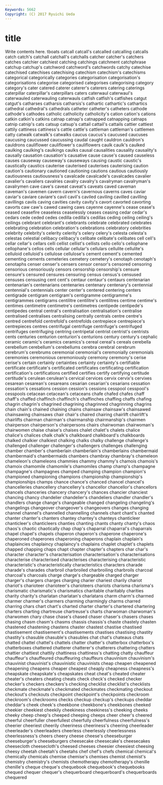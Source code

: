 ```yaml
---
Keywords: 5662 
Copyright: (C) 2017 Ryuichi Ueda
---
```


# title

Write contents here.
tboats catcall catcall's
catcalled catcalling catcalls catch catch's catchall catchall's catchalls catcher catcher's
catchers catches catchier catchiest catching catchings catchment catchphrase catchup catchup's
catchword catchword's catchwords catchy catechise catechised catechises catechising catechism catechism's
catechisms categorical categorically categories categorisation categorisation's categorisations categorise categorised categorises
categorising category category's cater catered caterer caterer's caterers catering caterings
caterpillar caterpillar's caterpillars caters caterwaul caterwaul's caterwauled caterwauling caterwauls catfish
catfish's catfishes catgut catgut's catharses catharsis catharsis's cathartic cathartic's cathartics
cathedral cathedral's cathedrals catheter catheter's catheters cathode cathode's cathodes catholic
catholicity catholicity's cation cation's cations catkin catkin's catkins catnap catnap's
catnapped catnapping catnaps catnip catnip's cats catsup catsup's cattail cattail's
cattails cattier cattiest cattily cattiness cattiness's cattle cattle's cattleman cattleman's
cattlemen catty catwalk catwalk's catwalks caucus caucus's caucused caucuses caucusing
caucussed caucussing caudal caught cauldron cauldron's cauldrons cauliflower cauliflower's cauliflowers
caulk caulk's caulked caulking caulking's caulkings caulks causal causalities causality
causality's causally causation causation's causative cause cause's caused causeless causes
causeway causeway's causeways causing caustic caustic's caustically caustics cauterise cauterised
cauterises cauterising caution caution's cautionary cautioned cautioning cautions cautious cautiously
cautiousness cautiousness's cavalcade cavalcade's cavalcades cavalier cavalier's cavaliers cavalries cavalry
cavalry's cavalryman cavalryman's cavalrymen cave cave's caveat caveat's caveats caved
caveman caveman's cavemen cavern cavern's cavernous caverns caves caviar caviar's
caviare caviare's cavil cavil's caviled caviling cavilled cavilling cavillings cavils
caving cavities cavity cavity's cavort cavorted cavorting cavorts caw caw's
cawed cawing caws cayenne cayenne's cease cease's ceased ceasefire ceaseless
ceaselessly ceases ceasing cedar cedar's cedars cede ceded cedes cedilla
cedilla's cedillas ceding ceiling ceiling's ceilings celebrant celebrant's celebrants celebrate
celebrated celebrates celebrating celebration celebration's celebrations celebratory celebrities celebrity celebrity's
celerity celerity's celery celery's celesta celesta's celestas celestial celibacy celibacy's
celibate celibate's celibates cell cell's cellar cellar's cellars celli cellist
cellist's cellists cello cello's cellophane cellophane's cellos cells cellular cellular's
cellulars cellulite cellulite's celluloid celluloid's cellulose cellulose's cement cement's cemented
cementing cements cemeteries cemetery cemetery's cenotaph cenotaph's cenotaphs censer censer's
censers censor censor's censored censoring censorious censoriously censors censorship censorship's
censure censure's censured censures censuring census census's censused censuses censusing
cent cent's centaur centaur's centaurs centenarian centenarian's centenarians centenaries centenary
centenary's centennial centennial's centennials center center's centered centering centers centigrade
centigram centigram's centigramme centigramme's centigrammes centigrams centilitre centilitre's centilitres centime
centime's centimes centimetre centimetre's centimetres centipede centipede's centipedes central central's
centralisation centralisation's centralise centralised centralises centralising centrally centrals centre centre's
centred centrefold centrefold's centrefolds centrepiece centrepiece's centrepieces centres centrifugal centrifuge
centrifuge's centrifuged centrifuges centrifuging centring centripetal centrist centrist's centrists cents
centuries centurion centurion's centurions century century's cephalic ceramic ceramic's ceramics
ceramics's cereal cereal's cereals cerebella cerebellum cerebellum's cerebellums cerebra cerebral
cerebrum cerebrum's cerebrums ceremonial ceremonial's ceremonially ceremonials ceremonies ceremonious ceremoniously
ceremony ceremony's cerise cerise's certain certainly certainties certainty certainty's certifiable
certificate certificate's certificated certificates certificating certification certification's certifications certified certifies
certify certifying certitude certitude's cerulean cerulean's cervical cervices cervix cervix's
cervixes cesarean cesarean's cesareans cesarian cesarian's cesarians cessation cessation's cessations
cession cession's cessions cesspool cesspool's cesspools cetacean cetacean's cetaceans chafe
chafed chafes chaff chaff's chaffed chaffinch chaffinch's chaffinches chaffing chaffs
chafing chagrin chagrin's chagrined chagrining chagrinned chagrinning chagrins chain chain's
chained chaining chains chainsaw chainsaw's chainsawed chainsawing chainsaws chair chair's
chaired chairing chairlift chairlift's chairlifts chairman chairman's chairmanship chairmanship's chairmen
chairperson chairperson's chairpersons chairs chairwoman chairwoman's chairwomen chaise chaise's chaises
chalet chalet's chalets chalice chalice's chalices chalk chalk's chalkboard chalkboard's
chalkboards chalked chalkier chalkiest chalking chalks chalky challenge challenge's challenged
challenger challenger's challengers challenges challenging chamber chamber's chamberlain chamberlain's chamberlains
chambermaid chambermaid's chambermaids chambers chambray chambray's chameleon chameleon's chameleons chammies
chammy chammy's chamois chamois's chamoix chamomile chamomile's chamomiles champ champ's
champagne champagne's champagnes champed champing champion champion's championed championing champions
championship championship's championships champs chance chance's chanced chancel chancel's chancelleries
chancellery chancellery's chancellor chancellor's chancellors chancels chanceries chancery chancery's chances
chancier chanciest chancing chancy chandelier chandelier's chandeliers chandler chandler's chandlers
change change's changeable changed changeling changeling's changelings changeover changeover's changeovers
changes changing channel channel's channelled channelling channels chant chant's chanted
chanter chanter's chanters chantey chantey's chanteys chanticleer chanticleer's chanticleers chanties
chanting chants chanty chanty's chaos chaos's chaotic chaotically chap chap's
chaparral chaparral's chaparrals chapel chapel's chapels chaperon chaperon's chaperone chaperone's
chaperoned chaperones chaperoning chaperons chaplain chaplain's chaplaincies chaplaincy chaplaincy's chaplains
chaplet chaplet's chaplets chapped chapping chaps chapt chapter chapter's chapters
char char's character character's characterisation characterisation's characterisations characterise characterised characterises
characterising characteristic characteristic's characteristically characteristics characters charade charade's charades charbroil
charbroiled charbroiling charbroils charcoal charcoal's charcoals charge charge's chargeable charged
charger charger's chargers charges charging charier chariest charily chariot chariot's
charioteer charioteer's charioteers chariots charisma charisma's charismatic charismatic's charismatics charitable
charitably charities charity charity's charlatan charlatan's charlatans charm charm's charmed
charmer charmer's charmers charming charmingly charms charred charring chars chart
chart's charted charter charter's chartered chartering charters charting chartreuse chartreuse's
charts charwoman charwoman's charwomen chary chase chase's chased chaser chaser's
chasers chases chasing chasm chasm's chasms chassis chassis's chaste chastely
chasten chastened chastening chastens chaster chastest chastise chastised chastisement chastisement's
chastisements chastises chastising chastity chastity's chasuble chasuble's chasubles chat chat's
chateaus chats chatted chattel chattel's chattels chatter chatter's chatterbox chatterbox's
chatterboxes chattered chatterer chatterer's chatterers chattering chatters chattier chattiest chattily
chattiness chattiness's chatting chatty chauffeur chauffeur's chauffeured chauffeuring chauffeurs chauvinism
chauvinism's chauvinist chauvinist's chauvinistic chauvinists cheap cheapen cheapened cheapening cheapens
cheaper cheapest cheaply cheapness cheapness's cheapskate cheapskate's cheapskates cheat cheat's
cheated cheater cheater's cheaters cheating cheats check check's checked checker
checker's checkers checkers's checking checklist checklist's checklists checkmate checkmate's checkmated
checkmates checkmating checkout checkout's checkouts checkpoint checkpoint's checkpoints checkroom checkroom's
checkrooms checks checkup checkup's checkups cheddar cheddar's cheek cheek's cheekbone
cheekbone's cheekbones cheeked cheekier cheekiest cheekily cheekiness cheekiness's cheeking cheeks
cheeky cheep cheep's cheeped cheeping cheeps cheer cheer's cheered cheerful
cheerfuller cheerfullest cheerfully cheerfulness cheerfulness's cheerier cheeriest cheerily cheeriness cheeriness's
cheering cheerleader cheerleader's cheerleaders cheerless cheerlessly cheerlessness cheerlessness's cheers cheery
cheese cheese's cheeseburger cheeseburger's cheeseburgers cheesecake cheesecake's cheesecakes cheesecloth cheesecloth's
cheesed cheeses cheesier cheesiest cheesing cheesy cheetah cheetah's cheetahs chef
chef's chefs chemical chemical's chemically chemicals chemise chemise's chemises chemist
chemist's chemistry chemistry's chemists chemotherapy chemotherapy's chenille chenille's cheque cheque's
chequebook chequebook's chequebooks chequed chequer chequer's chequerboard chequerboard's chequerboards chequered
